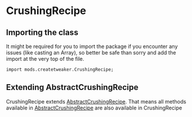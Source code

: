 # CrushingRecipe

## Importing the class

It might be required for you to import the package if you encounter any issues (like casting an Array), so better be safe than sorry and add the import at the very top of the file.
```zenscript
import mods.createtweaker.CrushingRecipe;
```


## Extending AbstractCrushingRecipe

CrushingRecipe extends [AbstractCrushingRecipe](/mods/createtweaker/AbstractCrushingRecipe). That means all methods available in [AbstractCrushingRecipe](/mods/createtweaker/AbstractCrushingRecipe) are also available in CrushingRecipe

